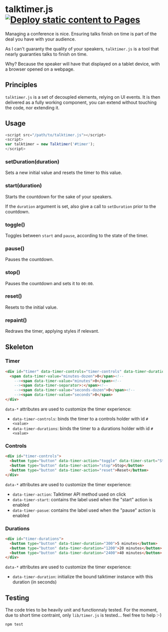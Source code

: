 # talktimer.js [![Deploy static content to Pages](https://github.com/thom4parisot/talktimer.js/actions/workflows/main.yml/badge.svg)](https://github.com/thom4parisot/talktimer.js/actions/workflows/main.yml)

Managing a conference is nice. Ensuring talks finish on time is part of the deal you have
with your audience.

As I can't guaranty the quality of your speakers, `talktimer.js` is a tool that
nearly guaranties talks to finish on time.

Why? Because the speaker will have that displayed on a tablet device, with a browser
opened on a webpage.

## Principles

`talktimer.js` is a set of decoupled elements, relying on UI events.
It is then delivered as a fully working component, you can extend without touching
the code, nor extending it.

## Usage

```javascript
<script src="/path/to/talktimer.js"></script>
<script>
var talktimer = new Talktimer('#timer');
</script>
```

### setDuration(duration)

Sets a new initial value and resets the timer to this value.

### start(duration)

Starts the countdown for the sake of your speakers.

If the `duration` argument is set, also give a call to `setDuration` prior to the countdown.

### toggle()

Toggles between `start` and `pause`, according to the state of the timer.

### pause()

Pauses the countdown.

### stop()

Pauses the countdown and sets it to `00:00`.

### reset()

Resets to the initial value.

### repaint()

Redraws the timer, applying styles if relevant.


## Skeleton

### Timer
```html
<div id="timer" data-timer-controls="timer-controls" data-timer-durations="timer-durations">
  <span data-timer-value="minutes-dozen">0</span><!--
    --><span data-timer-value="minutes">0</span><!--
    --><span data-timer-separator>:</span><!--
    --><span data-timer-value="seconds-dozen">0</span><!--
    --><span data-timer-value="seconds">0</span>
</div>
```

`data-*` attributes are used to customize the timer experience:
* `data-timer-controls`: binds the timer to a controls holder with id `#<value>`
* `data-timer-durations`: binds the timer to a durations holder with id `#<value>`

### Controls

```html
<div id="timer-controls">
  <button type="button" data-timer-action="toggle" data-timer-start="Start" data-timer-pause="Pause">Start</button>
  <button type="button" data-timer-action="stop">Stop</button>
  <button type="button" data-timer-action="reset">Reset</button>
</div>
```

`data-*` attributes are used to customize the timer experience:
* `data-timer-action`: Talktimer API method used on click
* `data-timer-start`: contains the label used when the "start" action is enabled
* `data-timer-pasue`: contains the label used when the "pause" action is enabled

### Durations

```html
<div id="timer-durations">
  <button type="button" data-timer-duration="300">5 minutes</button>
  <button type="button" data-timer-duration="1200">20 minutes</button>
  <button type="button" data-timer-duration="2400">40 minutes</button>
</div>
```

`data-*` attributes are used to customize the timer experience:
* `data-timer-duration`: initialize the bound talktimer instance with this duration (in seconds)


## Testing

The code tries to be heavily unit and functionnaly tested.
For the moment, due to short time contraint, only `lib/timer.js` is tested… feel free to help :-)

```bash
npm test
```

